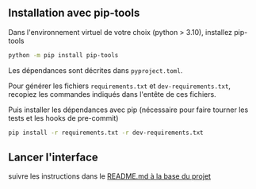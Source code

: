 ## Installation avec pip-tools

Dans l'environnement virtuel de votre choix (python > 3.10), installez pip-tools

```sh
python -m pip install pip-tools
```

Les dépendances sont décrites dans `pyproject.toml`.

Pour générer les fichiers `requirements.txt` et `dev-requirements.txt`, recopiez les commandes indiqués dans l'entête de ces fichiers.

Puis installer les dépendances avec pip (nécessaire pour faire tourner les tests et les hooks de pre-commit)

```sh
pip install -r requirements.txt -r dev-requirements.txt
```

## Lancer l'interface

suivre les instructions dans le [README.md à la base du projet](../../README.md)
